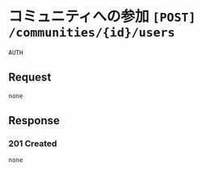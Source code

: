 # コミュニティへの参加 `[POST] /communities/{id}/users`
`AUTH`

## Request

```
none
```

## Response

### 201 Created
```
none
```